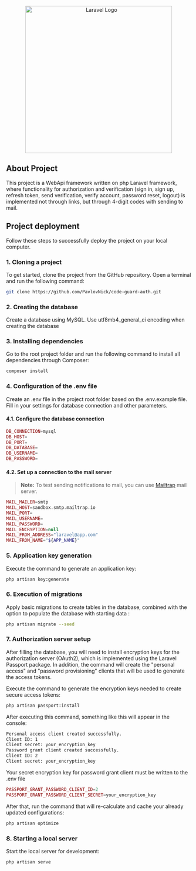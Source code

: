 <p align="center"><a href="https://laravel.com" target="_blank"><img src="https://raw.githubusercontent.com/laravel/art/master/logo-lockup/5%20SVG/2%20CMYK/1%20Full%20Color/laravel-logolockup-cmyk-red.svg" width="400" alt="Laravel Logo"></a></p>

## About Project

This project is a WebApi framework written on php Laravel framework, 
where functionality for authorization and verification 
(sign in, sign up, refresh token, send verification, verify account, password reset, logout) 
is implemented not through links, but through 4-digit codes with sending to mail.

## Project deployment

Follow these steps to successfully deploy the project on your local computer.

### 1. Cloning a project

To get started, clone the project from the GitHub repository. Open a terminal and run the following command:

```bash
git clone https://github.com/PavlovNick/code-guard-auth.git
```

### 2. Creating the database

Create a database using MySQL. Use utf8mb4_general_ci encoding when creating the database

### 3. Installing dependencies

Go to the root project folder and run the following command to install all dependencies through Composer:

```bash
composer install
```

### 4. Configuration of the .env file

Create an .env file in the project root folder based on the .env.example file. Fill in your settings for database connection and other parameters.

#### 4.1. Configure the database connection
```php
DB_CONNECTION=mysql
DB_HOST=
DB_PORT=
DB_DATABASE=
DB_USERNAME=
DB_PASSWORD=
```
#### 4.2. Set up a connection to the mail server

> **Note:** To test sending notifications to mail, you can use [Mailtrap](https://mailtrap.io/) mail server.

```php
MAIL_MAILER=smtp
MAIL_HOST=sandbox.smtp.mailtrap.io
MAIL_PORT=
MAIL_USERNAME=
MAIL_PASSWORD=
MAIL_ENCRYPTION=null
MAIL_FROM_ADDRESS="laravel@app.com"
MAIL_FROM_NAME="${APP_NAME}"
```

### 5. Application key generation

Execute the command to generate an application key:

```bash
php artisan key:generate
```

### 6. Execution of migrations

Apply basic migrations to create tables in the database, combined with the option to populate the database with starting data :

```bash
php artisan migrate --seed
```

### 7. Authorization server setup

After filling the database, you will need to install encryption keys for the authorization server (OAuth2), which is implemented using the Laravel Passport package.
In addition, the command will create the "personal access" and "password provisioning" clients that will be used to generate the access tokens.

Execute the command to generate the encryption keys needed to create secure access tokens:

```bash
php artisan passport:install
```

After executing this command, something like this will appear in the console:

```bash
Personal access client created successfully.
Client ID: 1                                           
Client secret: your_encryption_key
Password grant client created successfully.            
Client ID: 2
Client secret: your_encryption_key
```

Your secret encryption key for password grant client must be written to the .env file

```php
PASSPORT_GRANT_PASSWORD_CLIENT_ID=2
PASSPORT_GRANT_PASSWORD_CLIENT_SECRET=your_encryption_key
```

After that, run the command that will re-calculate and cache your already updated configurations:

```bash
php artisan optimize
```

### 8. Starting a local server

Start the local server for development:

```bash
php artisan serve
```

